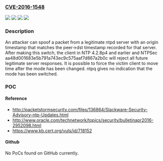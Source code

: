 ### [CVE-2016-1548](https://cve.mitre.org/cgi-bin/cvename.cgi?name=CVE-2016-1548)
![](https://img.shields.io/static/v1?label=Product&message=NTP&color=blue)
![](https://img.shields.io/static/v1?label=Product&message=NTPSec&color=blue)
![](https://img.shields.io/static/v1?label=Version&message=n%2Fa&color=blue)
![](https://img.shields.io/static/v1?label=Vulnerability&message=unspecified&color=brighgreen)

### Description

An attacker can spoof a packet from a legitimate ntpd server with an origin timestamp that matches the peer->dst timestamp recorded for that server. After making this switch, the client in NTP 4.2.8p4 and earlier and NTPSec aa48d001683e5b791a743ec9c575aaf7d867a2b0c will reject all future legitimate server responses. It is possible to force the victim client to move time after the mode has been changed. ntpq gives no indication that the mode has been switched.

### POC

#### Reference
- http://packetstormsecurity.com/files/136864/Slackware-Security-Advisory-ntp-Updates.html
- http://www.oracle.com/technetwork/topics/security/bulletinapr2016-2952098.html
- https://www.kb.cert.org/vuls/id/718152

#### Github
No PoCs found on GitHub currently.

